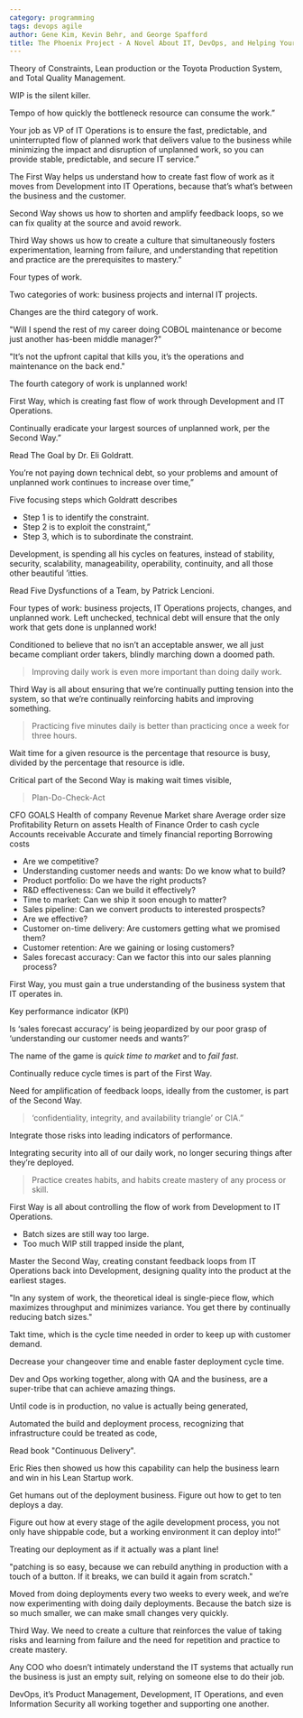 ```yaml
---
category: programming
tags: devops agile
author: Gene Kim, Kevin Behr, and George Spafford
title: The Phoenix Project - A Novel About IT, DevOps, and Helping Your Business Win
---
```


Theory of Constraints, Lean production or the Toyota Production System, and
Total Quality Management.

WIP is the silent killer.

Tempo of how quickly the bottleneck resource can consume the work.”

Your job as VP of IT Operations is to ensure the fast, predictable, and
uninterrupted flow of planned work that delivers value to the business while
minimizing the impact and disruption of unplanned work, so you can provide
stable, predictable, and secure IT service.”

The First Way helps us understand how to create fast flow of work as it moves
from Development into IT Operations, because that’s what’s between the business
and the customer.

Second Way shows us how to shorten and amplify feedback loops, so we can fix
quality at the source and avoid rework.

Third Way shows us how to create a culture that simultaneously fosters
experimentation, learning from failure, and understanding that repetition and
practice are the prerequisites to mastery.”

Four types of work.

Two categories of work: business projects and internal IT projects.

Changes are the third category of work.

"Will I spend the rest of my career doing COBOL maintenance or become just
another has-been middle manager?"

"It’s not the upfront capital that kills you, it’s the operations and
maintenance on the back end."

The fourth category of work is unplanned work!

First Way, which is creating fast flow of work through Development and IT
Operations.

Continually eradicate your largest sources of unplanned work, per the Second
Way.”

Read The Goal by Dr. Eli Goldratt.

You’re not paying down technical debt, so your problems and amount of unplanned
work continues to increase over time,”

Five focusing steps which Goldratt describes
- Step 1 is to identify the constraint.
- Step 2 is to exploit the constraint,”
- Step 3, which is to subordinate the constraint.

Development, is spending all his cycles on features, instead of stability,
security, scalability, manageability, operability, continuity, and all those
other beautiful ’itties.

Read Five Dysfunctions of a Team, by Patrick Lencioni.

Four types of work: business projects, IT Operations projects, changes, and
unplanned work. Left unchecked, technical debt will ensure that the only work
that gets done is unplanned work!

Conditioned to believe that no isn’t an acceptable answer, we all just became
compliant order takers, blindly marching down a doomed path.

> Improving daily work is even more important than doing daily work.

Third Way is all about ensuring that we’re continually putting tension into the
system, so that we’re continually reinforcing habits and improving something.

> Practicing five minutes daily is better than practicing once a week for three hours.

Wait time for a given resource is the percentage that resource is busy, divided
by the percentage that resource is idle.

Critical part of the Second Way is making wait times visible,

> Plan-Do-Check-Act

CFO GOALS Health of company Revenue Market share Average order size
Profitability Return on assets Health of Finance Order to cash cycle Accounts
receivable Accurate and timely financial reporting Borrowing costs

- Are we competitive?
- Understanding customer needs and wants: Do we know what to build?
- Product portfolio: Do we have the right products?
- R&D effectiveness: Can we build it effectively?
- Time to market: Can we ship it soon enough to matter?
- Sales pipeline: Can we convert products to interested prospects?
- Are we effective?
- Customer on-time delivery: Are customers getting what we promised them?
- Customer retention: Are we gaining or losing customers?
- Sales forecast accuracy: Can we factor this into our sales planning process?

First Way, you must gain a true understanding of the business system that IT
operates in.

Key performance indicator (KPI)

Is ‘sales forecast accuracy’ is being jeopardized by our poor grasp of
‘understanding our customer needs and wants?’

The name of the game is *quick time to market* and to *fail fast*.

Continually reduce cycle times is part of the First Way.

Need for amplification of feedback loops, ideally from the customer, is part of
the Second Way.

> ‘confidentiality, integrity, and availability triangle’ or CIA.”

Integrate those risks into leading indicators of performance.

Integrating security into all of our daily work, no longer securing things
after they’re deployed.

> Practice creates habits, and habits create mastery of any process or skill.

First Way is all about controlling the flow of work from Development to IT
Operations.
- Batch sizes are still way too large.
- Too much WIP still trapped inside the plant,

Master the Second Way, creating constant feedback loops from IT Operations back
into Development, designing quality into the product at the earliest stages.

"In any system of work, the theoretical ideal is single-piece flow, which
maximizes throughput and minimizes variance. You get there by continually
reducing batch sizes."

Takt time, which is the cycle time needed in order to keep up with customer
demand.

Decrease your changeover time and enable faster deployment cycle time.

Dev and Ops working together, along with QA and the business, are a super-tribe
that can achieve amazing things.

Until code is in production, no value is actually being generated,

Automated the build and deployment process, recognizing that infrastructure
could be treated as code,

Read book "Continuous Delivery".

Eric Ries then showed us how this capability can help the business learn and
win in his Lean Startup work.

Get humans out of the deployment business. Figure out how to get to ten deploys
a day.

Figure out how at every stage of the agile development process, you not only
have shippable code, but a working environment it can deploy into!”

Treating our deployment as if it actually was a plant line!

"patching is so easy, because we can rebuild anything in production with a
touch of a button. If it breaks, we can build it again from scratch."

Moved from doing deployments every two weeks to every week, and we’re now
experimenting with doing daily deployments. Because the batch size is so much
smaller, we can make small changes very quickly.

Third Way. We need to create a culture that reinforces the value of taking
risks and learning from failure and the need for repetition and practice to
create mastery.

Any COO who doesn’t intimately understand the IT systems that actually run the
business is just an empty suit, relying on someone else to do their job.

DevOps, it’s Product Management, Development, IT Operations, and even
Information Security all working together and supporting one another.



